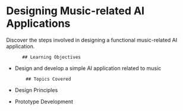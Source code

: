 # Designing Music-related AI Applications

Discover the steps involved in designing a functional music-related AI application.


          ## Learning Objectives
- Design and develop a simple AI application related to music


          ## Topics Covered
- Design Principles
- Prototype Development